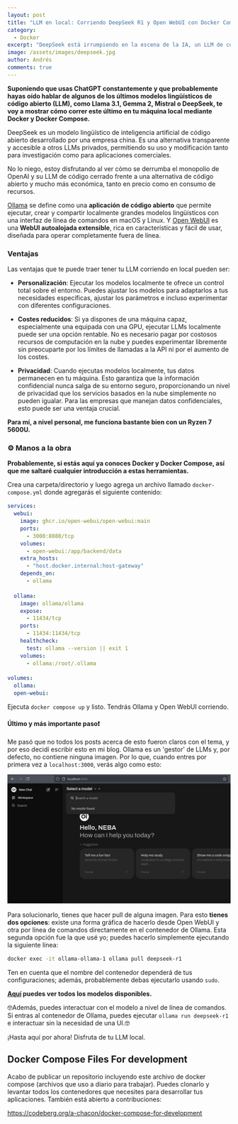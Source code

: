 ```yaml
---
layout: post
title: "LLM en local: Corriendo DeepSeek R1 y Open WebUI con Docker Compose."
category:
  - Docker
excerpt: "DeepSeek está irrumpiendo en la escena de la IA, un LLM de código abierto y accesible que ha hecho caer los precios de las acciones de NVIDIA y otras empresas más. Y como no, así como Ollama también podremos correr este modelo de forma local para ver cómo anda."
image: /assets/images/deepseek.jpg
author: Andrés
comments: true
---
```


**Suponiendo que usas ChatGPT constantemente y que probablemente hayas oído hablar de algunos de los últimos modelos lingüísticos de código abierto (LLM), como Llama 3.1, Gemma 2, Mistral o DeepSeek, te voy a mostrar cómo correr este último en tu máquina local mediante Docker y Docker Compose.**

DeepSeek es un modelo lingüístico de inteligencia artificial de código abierto desarrollado por una empresa china. Es una alternativa transparente y accesible a otros LLMs privados, permitiendo su uso y modificación tanto para investigación como para aplicaciones comerciales.

No lo niego, estoy disfrutando al ver cómo se derrumba el monopolio de OpenAI y su LLM de código cerrado frente a una alternativa de código abierto y mucho más económica, tanto en precio como en consumo de recursos.

[Ollama](https://ollama.com/) se define como una **aplicación de código abierto** que permite ejecutar, crear y compartir localmente grandes modelos lingüísticos con una interfaz de línea de comandos en macOS y Linux. Y [Open WebUI](https://openwebui.com) es una **WebUI autoalojada extensible**, rica en características y fácil de usar, diseñada para operar completamente fuera de línea.

### Ventajas

Las ventajas que te puede traer tener tu LLM corriendo en local pueden ser:

- **Personalización**: Ejecutar los modelos localmente te ofrece un control total sobre el entorno. Puedes ajustar los modelos para adaptarlos a tus necesidades específicas, ajustar los parámetros e incluso experimentar con diferentes configuraciones.

- **Costes reducidos**: Si ya dispones de una máquina capaz, especialmente una equipada con una GPU, ejecutar LLMs localmente puede ser una opción rentable. No es necesario pagar por costosos recursos de computación en la nube y puedes experimentar libremente sin preocuparte por los límites de llamadas a la API ni por el aumento de los costes.

- **Privacidad**: Cuando ejecutas modelos localmente, tus datos permanecen en tu máquina. Esto garantiza que la información confidencial nunca salga de su entorno seguro, proporcionando un nivel de privacidad que los servicios basados en la nube simplemente no pueden igualar. Para las empresas que manejan datos confidenciales, esto puede ser una ventaja crucial.

**Para mí, a nivel personal, me funciona bastante bien con un Ryzen 7 5600U.**

### ⚙️ Manos a la obra

**Probablemente, si estás aquí ya conoces Docker y Docker Compose, así que me saltaré cualquier introducción a estas herramientas.**

Crea una carpeta/directorio y luego agrega un archivo llamado `docker-compose.yml` donde agregarás el siguiente contenido:

```yml
services:
  webui:
    image: ghcr.io/open-webui/open-webui:main
    ports:
      - 3000:8080/tcp
    volumes:
      - open-webui:/app/backend/data
    extra_hosts:
      - "host.docker.internal:host-gateway"
    depends_on:
      - ollama

  ollama:
    image: ollama/ollama
    expose:
      - 11434/tcp
    ports:
      - 11434:11434/tcp
    healthcheck:
      test: ollama --version || exit 1
    volumes:
      - ollama:/root/.ollama

volumes:
  ollama:
  open-webui:
```

Ejecuta `docker compose up` y listo. Tendrás Ollama y Open WebUI corriendo.

#### Último y más importante paso❗

Me pasó que no todos los posts acerca de esto fueron claros con el tema, y por eso decidí escribir esto en mi blog. Ollama es un 'gestor' de LLMs y, por defecto, no contiene ninguna imagen. Por lo que, cuando entres por primera vez a `localhost:3000`, verás algo como esto:

![Open Web Ui empty without models](/assets/images/openwebui.png)

Para solucionarlo, tienes que hacer pull de alguna imagen. Para esto **tienes dos opciones**: existe una forma gráfica de hacerlo desde Open WebUI y otra por línea de comandos directamente en el contenedor de Ollama. Esta segunda opción fue la que usé yo; puedes hacerlo simplemente ejecutando la siguiente línea:

```bash
docker exec -it ollama-ollama-1 ollama pull deepseek-r1
```

Ten en cuenta que el nombre del contenedor dependerá de tus configuraciones; además, probablemente debas ejecutarlo usando `sudo`.

**[Aquí](https://ollama.com/library) puedes ver todos los modelos disponibles.**

🤓Además, puedes interactuar con el modelo a nivel de línea de comandos. Si entras al contenedor de Ollama, puedes ejecutar `ollama run deepseek-r1` e interactuar sin la necesidad de una UI.🤓

¡Hasta aquí por ahora! Disfruta de tu LLM local.

## Docker Compose Files For development

  Acabo de publicar un repositorio incluyendo este archivo de docker compose (archivos que uso a diario para trabajar). Puedes clonarlo y levantar todos los contenedores que necesites para desarrollar tus aplicaciones. También está abierto a contribuciones:

<https://codeberg.org/a-chacon/docker-compose-for-development>
